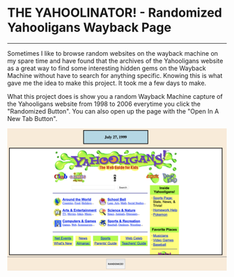 # THE YAHOOLINATOR! - Randomized Yahooligans Wayback Page

---

Sometimes I like to browse random websites on the wayback machine on my spare time and have found that the archives of the Yahooligans website as a great way to find some interesting hidden gems on the Wayback Machine without have to search for anything specific. Knowing this is what gave me the idea to make this project. It took me a few days to make.

What this project does is show you a random Wayback Machine capture of the Yahooligans website from 1998 to 2006 everytime you click the "Randomized Button". You can also open up the page with the "Open In A New Tab Button".

![demonstration picture](demo.png)

